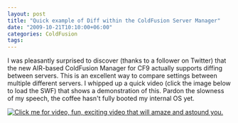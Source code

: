 ```yaml
---
layout: post
title: "Quick example of Diff within the ColdFusion Server Manager"
date: "2009-10-21T10:10:00+06:00"
categories: ColdFusion 
tags: 
---
```


I was pleasantly surprised to discover (thanks to a follower on Twitter) that the new AIR-based ColdFusion Manager for CF9 actually supports diffing between servers. This is an excellent way to compare settings between multiple different servers. I whipped up a quick video (click the image below to load the SWF) that shows a demonstration of this. Pardon the slowness of my speech, the coffee hasn't fully booted my internal OS yet.


<a href="http://www.raymondcamden.com/images/diff.swf"><img src="https://static.raymondcamden.com/images/cfjedi/diffshot.png" title="Click me for video, fun, exciting video that will amaze and astound you." border="0" /></a>